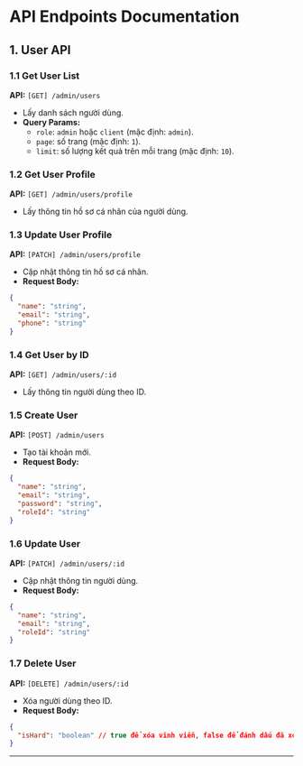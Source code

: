 # API Endpoints Documentation

## 1. **User API**

### 1.1 Get User List
**API:** `[GET] /admin/users`
- Lấy danh sách người dùng.
- **Query Params:**
  - `role`: `admin` hoặc `client` (mặc định: `admin`).
  - `page`: số trang (mặc định: `1`).
  - `limit`: số lượng kết quả trên mỗi trang (mặc định: `10`).

### 1.2 Get User Profile
**API:** `[GET] /admin/users/profile`
- Lấy thông tin hồ sơ cá nhân của người dùng.

### 1.3 Update User Profile
**API:** `[PATCH] /admin/users/profile`
- Cập nhật thông tin hồ sơ cá nhân.
- **Request Body:**
```json
{
  "name": "string",
  "email": "string",
  "phone": "string"
}
```

### 1.4 Get User by ID
**API:** `[GET] /admin/users/:id`
- Lấy thông tin người dùng theo ID.

### 1.5 Create User
**API:** `[POST] /admin/users`
- Tạo tài khoản mới.
- **Request Body:**
```json
{
  "name": "string",
  "email": "string",
  "password": "string",
  "roleId": "string"
}
```

### 1.6 Update User
**API:** `[PATCH] /admin/users/:id`
- Cập nhật thông tin người dùng.
- **Request Body:**
```json
{
  "name": "string",
  "email": "string",
  "roleId": "string"
}
```

### 1.7 Delete User
**API:** `[DELETE] /admin/users/:id`
- Xóa người dùng theo ID.
- **Request Body:**
```json
{
  "isHard": "boolean" // true để xóa vĩnh viễn, false để đánh dấu đã xóa
}
```

---

